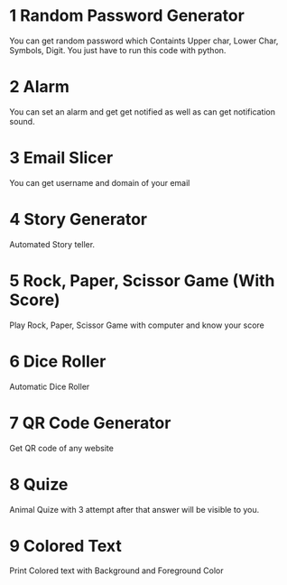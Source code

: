 # 1 Random Password Generator
You can get random password which Containts Upper char, Lower Char, Symbols, Digit.
You just have to run this code with python.

# 2 Alarm
You can set an alarm and get get notified as well as can get notification sound.

# 3 Email Slicer
You can get username and domain of your email

# 4 Story Generator
Automated Story teller.

# 5 Rock, Paper, Scissor Game (With Score)
Play Rock, Paper, Scissor Game with computer and know your score

# 6 Dice Roller
Automatic Dice Roller 

# 7 QR Code Generator
Get QR code of any website 

# 8 Quize
Animal Quize with 3 attempt after that answer will be visible to you.

# 9 Colored Text 
Print Colored text with Background and Foreground Color
